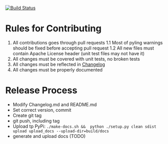 [![Build Status](https://api.travis-ci.org/Blazemeter/taurus.svg)](https://travis-ci.org/Blazemeter/taurus)

# Rules for Contributing
 1. All contributions goes through pull requests
 1.1 Most of pyling warnings should be fixed before accepting pull request
 1.2 All new files must contain Apache License header (unit test files may not have it)
 2. All changes must be covered with unit tests, no broken tests
 3. All changes must be reflected in [Changelog](Changelog)
 4. All changes must be properly documented 

# Release Process
 - Modify Changelog.md and README.md
 - Set correct version, commit
 - Create git tag
 - git push, including tag
 - Upload tp PyPi: `./make-docs.sh &&  python ./setup.py clean sdist upload upload_docs --upload-dir=build/docs`
 - generate and upload docs (TODO)
 
